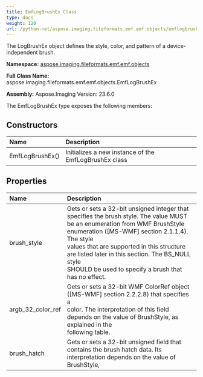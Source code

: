 ```yaml
---
title: EmfLogBrushEx Class
type: docs
weight: 120
url: /python-net/aspose.imaging.fileformats.emf.emf.objects/emflogbrushex/
---
```


The LogBrushEx object defines the style, color, and pattern of a device-independent brush.

**Namespace:** [aspose.imaging.fileformats.emf.emf.objects](/imaging/python-net/aspose.imaging.fileformats.emf.emf.objects/)

**Full Class Name:** aspose.imaging.fileformats.emf.emf.objects.EmfLogBrushEx

**Assembly:**  Aspose.Imaging Version: 23.6.0

The EmfLogBrushEx type exposes the following members:
## **Constructors**
|**Name**|**Description**|
| :- | :- |
|EmfLogBrushEx()|Initializes a new instance of the EmfLogBrushEx class|
## **Properties**
|**Name**|**Description**|
| :- | :- |
|brush_style|Gets or sets a 32-bit unsigned integer that specifies the brush style. The value MUST <br/>            be an enumeration from WMF BrushStyle enumeration ([MS-WMF] section 2.1.1.4). The style <br/>            values that are supported in this structure are listed later in this section. The BS_NULL style <br/>            SHOULD be used to specify a brush that has no effect.|
|argb_32_color_ref|Gets or sets a 32-bit WMF ColorRef object ([MS-WMF] section 2.2.2.8) that specifies a<br/>            color. The interpretation of this field depends on the value of BrushStyle, as explained in the<br/>            following table.|
|brush_hatch|Gets or sets a 32-bit unsigned field that contains the brush hatch data. Its <br/>            interpretation depends on the value of BrushStyle,|

